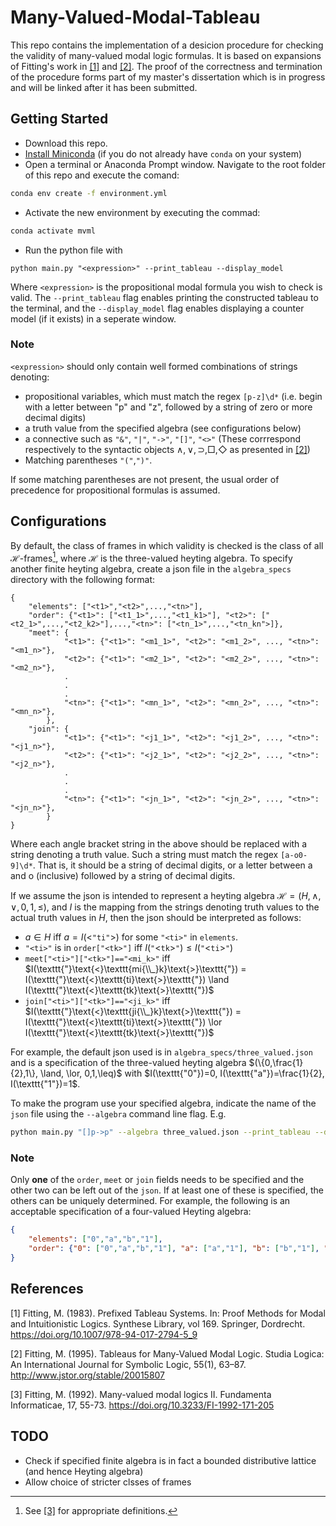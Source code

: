 # Many-Valued-Modal-Tableau
This repo contains the implementation of a desicion procedure for checking the validity of many-valued modal logic formulas. It is based on expansions of  Fitting's work in [[1]](#1) and [[2]](#2). The proof of the correctness and termination of the procedure forms part of my master's dissertation which is in progress and will be linked after it has been submitted.

## Getting Started
- Download this repo.
- [Install Miniconda](https://doi.org/10.1007/978-94-017-2794-5) (if you do not already have `conda` on your system)
- Open a terminal or Anaconda Prompt window. Navigate to the root folder of this repo and execute the comand: 
```zsh
conda env create -f environment.yml
```
- Activate the new environment by executing the commad: 
```zsh
conda activate mvml
```
- Run the python file with 
```
python main.py "<expression>" --print_tableau --display_model
``` 
Where `<expression>` is the propositional modal formula you wish to check is valid. The `--print_tableau` flag enables printing the constructed tableau to the terminal, and the `--display_model` flag enables displaying a counter model (if it exists) in a seperate window.

### Note
`<expression>` should only contain well formed combinations of strings denoting:
  -  propositional variables, which must match the regex `[p-z]\d*` (i.e. begin with a letter between "p" and "z", followed by a string of zero or more decimal digits)
  - a truth value from the specified algebra (see configurations below)
  - a connective such as `"&"`, `"|"`, `"->"`, `"[]"`, `"<>"` (These corrrespond respectively to the syntactic objects $\land, \lor, \supset, \Box, \Diamond$ as presented in [[2]](#2))
  - Matching parentheses `"("`,`")"`.

If some matching parentheses are not present, the usual order of precedence for propositional formulas is assumed.
  

## Configurations
By default, the class of frames in which validity is checked is the class of all $\mathcal{H}$-frames[^1], where $\mathcal{H}$ is the three-valued heyting algebra. To specify another finite heyting algebra, create a json file in the `algebra_specs` directory with the following format:
```
{
    "elements": ["<t1>","<t2>",...,"<tn>"],
    "order": {"<t1>": ["<t1_1>",...,"<t1_k1>"], "<t2>": ["<t2_1>",...,"<t2_k2>"],...,"<tn>": ["<tn_1>",...,"<tn_kn">]},
    "meet": {
            "<t1>": {"<t1>": "<m1_1>", "<t2>": "<m1_2>", ..., "<tn>": "<m1_n>"},
            "<t2>": {"<t1>": "<m2_1>", "<t2>": "<m2_2>", ..., "<tn>": "<m2_n>"},
            .
            .
            .
            "<tn>": {"<t1>": "<mn_1>", "<t2>": "<mn_2>", ..., "<tn>": "<mn_n>"},
        },
    "join": {
            "<t1>": {"<t1>": "<j1_1>", "<t2>": "<j1_2>", ..., "<tn>": "<j1_n>"},
            "<t2>": {"<t1>": "<j2_1>", "<t2>": "<j2_2>", ..., "<tn>": "<j2_n>"},
            .
            .
            .
            "<tn>": {"<t1>": "<jn_1>", "<t2>": "<jn_2>", ..., "<tn>": "<jn_n>"},
        }
}
```
Where each angle bracket string in the above should be replaced with a string denoting a truth value. Such a string must match the regex `[a-o0-9]\d*`. That is, it should be a string of decimal digits, or a letter between a and o (inclusive) followed by a string of decimal digits.

If we assume the json is intended to represent a heyting algebra $\mathcal{H}=(H,\land,\lor,0,1, \leq)$, and $I$ is the mapping from the strings denoting truth values to the actual truth values in $H$, then the json should be interpreted as follows:
- $a \in H$ iff $a=I(\text{<}\texttt{"ti"}\text{>})$ for some `"<ti>"` in `elements`.
- `"<ti>"` is in `order["<tk>"]` iff $I(\texttt{"}\text{<}\texttt{tk}\text{>}\texttt{"})  \leq I(\texttt{"}\text{<}\texttt{ti}\text{>}\texttt{"})$ 
- `meet["<ti>"]["<tk>"]=="<mi_k>"` iff $I(\texttt{"}\text{<}\texttt{mi{\\_}k}\text{>}\texttt{"}) = I(\texttt{"}\text{<}\texttt{ti}\text{>}\texttt{"}) \land I(\texttt{"}\text{<}\texttt{tk}\text{>}\texttt{"})$
- `join["<ti>"]["<tk>"]=="<ji_k>"` iff $I(\texttt{"}\text{<}\texttt{ji{\\_}k}\text{>}\texttt{"}) = I(\texttt{"}\text{<}\texttt{ti}\text{>}\texttt{"}) \lor I(\texttt{"}\text{<}\texttt{tk}\text{>}\texttt{"})$

For example, the default json used is in `algebra_specs/three_valued.json` and is a specification of the three-valued heyting algebra $(\{0,\frac{1}{2},1\}, \land, \lor, 0,1,\leq)$ with $I(\texttt{"0"})=0, I(\texttt{"a"})=\frac{1}{2}, I(\texttt{"1"})=1$.

To make the program use your specified algebra, indicate the name of the `json` file using the `--algebra` command line flag. E.g.
```zsh
python main.py "[]p->p" --algebra three_valued.json --print_tableau --display_model
```

### Note
Only **one** of the `order`, `meet` or `join` fields needs to be specified and the other two can be left out of the `json`. If at least one of these is specified, the others can be uniquely determined. For example, the following is an acceptable specification of a four-valued Heyting algebra:

```json
{
    "elements": ["0","a","b","1"],
    "order": {"0": ["0","a","b","1"], "a": ["a","1"], "b": ["b","1"], "1": ["1"]}
}
```


[^1]: See [[3]](#3) for appropriate definitions.

## References
<a id="1">[1]</a> 
Fitting, M. (1983). Prefixed Tableau Systems. In: Proof Methods for Modal and Intuitionistic Logics. Synthese Library, vol 169. Springer, Dordrecht. https://doi.org/10.1007/978-94-017-2794-5_9

<a id="2">[2]</a> 
Fitting, M. (1995). Tableaus for Many-Valued Modal Logic. Studia Logica: An International Journal for Symbolic Logic, 55(1), 63–87. http://www.jstor.org/stable/20015807

<a id="3">[3]</a> 
Fitting, M. (1992). Many-valued modal logics II. Fundamenta Informaticae, 17, 55-73. https://doi.org/10.3233/FI-1992-171-205


## TODO
- Check if specified finite algebra is in fact a bounded distributive lattice (and hence Heyting algebra)
- Allow choice of stricter clsses of frames